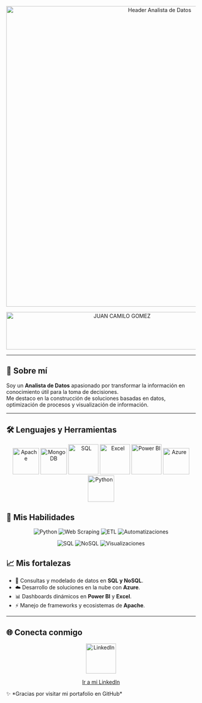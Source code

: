 <!-- Header con imagen -->
<p align="center">
  <img src="https://www.ucatalunya.edu.co/img/blog/herramientas-de-analisis-de-datos.jpg" width="800" alt="Header Analista de Datos"/>
</p>

<!-- Nombre principal -->
<p align="center">
  <img src="https://img.shields.io/badge/JUAN%20CAMILO%20GOMEZ-blue?style=for-the-badge&logoColor=white" alt="JUAN CAMILO GOMEZ" width="600" height="100"/>
</p>

---

## 🚀 Sobre mí
Soy un **Analista de Datos** apasionado por transformar la información en conocimiento útil para la toma de decisiones.  
Me destaco en la construcción de soluciones basadas en datos, optimización de procesos y visualización de información.

---

## 🛠️ Lenguajes y Herramientas

<p align="center">
  <img src="https://cdn.simpleicons.org/apache" alt="Apache" width="70" height="70"/>
    <img src="https://cdn.simpleicons.org/mongodb" alt="MongoDB" width="70" height="70"/>
  <img src="https://img.icons8.com/ios-filled/100/4479A1/sql.png" alt="SQL" width="80" height="80"/>
  <img src="https://img.icons8.com/color/100/microsoft-excel-2019--v1.png" alt="Excel" width="80" height="80"/>
  <img src="https://img.icons8.com/color/100/power-bi.png" alt="Power BI" width="80" height="80"/>
  <img src="https://cdn-icons-png.flaticon.com/512/873/873107.png" alt="Azure" width="70" height="70"/>
<img src="https://cdn-icons-png.flaticon.com/512/5968/5968350.png" alt="Python" width="70" height="70"/>
</p>

  





## 🧰 Mis Habilidades

<p align="center">
  <img src="https://img.shields.io/badge/Python-3776AB?style=for-the-badge&logo=python&logoColor=white" alt="Python"/>
  <img src="https://img.shields.io/badge/Web%20Scraping-009688?style=for-the-badge&logo=BeautifulSoup&logoColor=white" alt="Web Scraping"/>
  <img src="https://img.shields.io/badge/ETL-4CAF50?style=for-the-badge&logo=apacheairflow&logoColor=white" alt="ETL"/>
  <img src="https://img.shields.io/badge/Automatizaciones-FF9800?style=for-the-badge&logo=selenium&logoColor=white" alt="Automatizaciones"/>
</p>

<p align="center">
  <img src="https://img.shields.io/badge/SQL%20Databases-4479A1?style=for-the-badge&logo=mysql&logoColor=white" alt="SQL"/>
  <img src="https://img.shields.io/badge/NoSQL%20Databases-47A248?style=for-the-badge&logo=mongodb&logoColor=white" alt="NoSQL"/>
  <img src="https://img.shields.io/badge/Visualizaciones%20de%20Datos-F2C811?style=for-the-badge&logo=powerbi&logoColor=black" alt="Visualizaciones"/>
</p>

## 📈 Mis fortalezas
- 🎯 Consultas y modelado de datos en **SQL y NoSQL**.  
- ☁️ Desarrollo de soluciones en la nube con **Azure**.  
- 📊 Dashboards dinámicos en **Power BI** y **Excel**.  
- ⚡ Manejo de frameworks y ecosistemas de **Apache**.  

---

## 🌐 Conecta conmigo

<p align="center">
  <a href="https://www.linkedin.com/in/juan-camilo-gómez-056928219" target="_blank">
    <img src="https://cdn-icons-png.flaticon.com/512/174/174857.png" 
         alt="LinkedIn" width="80" height="80"/>
  </a>
</p>

<p align="center">
  <a href="https://www.linkedin.com/in/juan-camilo-gómez-056928219" target="_blank">
    Ir a mi LinkedIn
  </a>
</p>
✨ *Gracias por visitar mi portafolio en GitHub*

